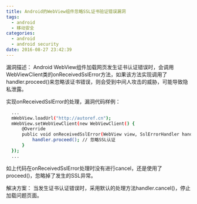 ```yaml
---
title: Android的WebView组件忽略SSL证书验证错误漏洞
tags:
  - android
  - 移动安全
categories:
  - android
  - android security
date: 2016-08-27 23:42:39
---
```


漏洞描述：
Android WebView组件加载网页发生证书认证错误时，会调用WebViewClient类的onReceivedSslError方法，如果该方法实现调用了handler.proceed()来忽略该证书错误，则会受到中间人攻击的威胁，可能导致隐私泄露。

实现onReceivedSslError的处理，漏洞代码样例：
``` bash
  ...
  mWebView.loadUrl("http://autoref.cn");
  mWebView.setWebViewClient(new WebViewClient() {
      @Override
      public void onReceivedSslError(WebView view, SslErrorHandler handler, SslError error) {
          handler.proceed(); // 忽略SSL认证
      }
  });
  ...
```
如上代码在onReceivedSslError处理时没有进行cancel，还是使用了proceed()，忽略掉了发生的SSL异常。

解决方案：
当发生证书认证错误时，采用默认的处理方法handler.cancel()，停止加载问题页面。
